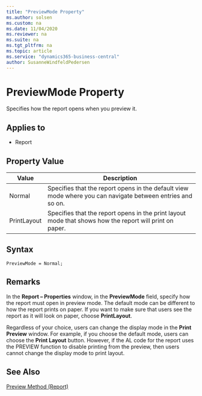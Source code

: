 ```yaml
---
title: "PreviewMode Property"
ms.author: solsen
ms.custom: na
ms.date: 11/04/2020
ms.reviewer: na
ms.suite: na
ms.tgt_pltfrm: na
ms.topic: article
ms.service: "dynamics365-business-central"
author: SusanneWindfeldPedersen
---
```

[//]: # (START>DO_NOT_EDIT)
[//]: # (IMPORTANT:Do not edit any of the content between here and the END>DO_NOT_EDIT.)
[//]: # (Any modifications should be made in the .xml files in the ModernDev repo.)
# PreviewMode Property
Specifies how the report opens when you preview it.

## Applies to
-   Report

## Property Value

|Value|Description|
|-----------|---------------------------------------|
|Normal|Specifies that the report opens in the default view mode where you can navigate between entries and so on.|
|PrintLayout|Specifies that the report opens in the print layout mode that shows how the report will print on paper.|
[//]: # (IMPORTANT: END>DO_NOT_EDIT)

## Syntax

```AL
PreviewMode = Normal;
```

## Remarks  

In the **Report – Properties** window, in the **PreviewMode** field, specify how the report must open in preview mode. The default mode can be different to how the report prints on paper. If you want to make sure that users see the report as it will look on paper, choose **PrintLayout**.  

Regardless of your choice, users can change the display mode in the **Print Preview** window. For example, if you choose the default mode, users can choose the **Print Layout** button. However, if the AL code for the report uses the PREVIEW function to disable printing from the preview, then users cannot change the display mode to print layout.  

## See Also  

[Preview Method (Report)](../methods-auto/report/reportinstance-preview-method.md)
